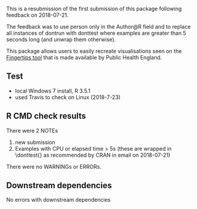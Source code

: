 This is a resubmission of the first submission of this package following feedback on 2018-07-21.

The feedback was to use person only in the Author@R field and to replace all instances of dontrun with donttest where examples are greater than 5 seconds long (and unwrap them otherwise).

This package allows users to easily recreate visualisations seen on the [Fingertips tool](http://fingertips.phe.org.uk) that is made available by Public Health England.

## Test

* local Windows 7 install, R 3.5.1
* used Travis to check on Linux (2018-7-23)

## R CMD check results

There were 2 NOTEs

1. new submission
2. Examples with CPU or elapsed time > 5s (these are wrapped in \\donttest{} as recommended by CRAN in email on 2018-07-21)

There were no WARNINGs or ERRORs.

## Downstream dependencies

No errors with downstream dependencies
